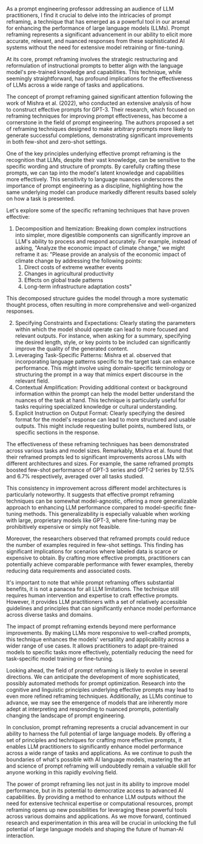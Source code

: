 As a prompt engineering professor addressing an audience of LLM practitioners, I find it crucial to delve into the intricacies of prompt reframing, a technique that has emerged as a powerful tool in our arsenal for enhancing the performance of large language models (LLMs). Prompt reframing represents a significant advancement in our ability to elicit more accurate, relevant, and nuanced responses from these sophisticated AI systems without the need for extensive model retraining or fine-tuning.

At its core, prompt reframing involves the strategic restructuring and reformulation of instructional prompts to better align with the language model's pre-trained knowledge and capabilities. This technique, while seemingly straightforward, has profound implications for the effectiveness of LLMs across a wide range of tasks and applications.

The concept of prompt reframing gained significant attention following the work of Mishra et al. (2022), who conducted an extensive analysis of how to construct effective prompts for GPT-3. Their research, which focused on reframing techniques for improving prompt effectiveness, has become a cornerstone in the field of prompt engineering. The authors proposed a set of reframing techniques designed to make arbitrary prompts more likely to generate successful completions, demonstrating significant improvements in both few-shot and zero-shot settings.

One of the key principles underlying effective prompt reframing is the recognition that LLMs, despite their vast knowledge, can be sensitive to the specific wording and structure of prompts. By carefully crafting these prompts, we can tap into the model's latent knowledge and capabilities more effectively. This sensitivity to language nuances underscores the importance of prompt engineering as a discipline, highlighting how the same underlying model can produce markedly different results based solely on how a task is presented.

Let's explore some of the specific reframing techniques that have proven effective:

1. Decomposition and Itemization: Breaking down complex instructions into simpler, more digestible components can significantly improve an LLM's ability to process and respond accurately. For example, instead of asking, "Analyze the economic impact of climate change," we might reframe it as:
   "Please provide an analysis of the economic impact of climate change by addressing the following points:
   1. Direct costs of extreme weather events
   2. Changes in agricultural productivity
   3. Effects on global trade patterns
   4. Long-term infrastructure adaptation costs"

This decomposed structure guides the model through a more systematic thought process, often resulting in more comprehensive and well-organized responses.

2. Specifying Constraints and Expectations: Clearly stating the parameters within which the model should operate can lead to more focused and relevant outputs. For instance, when asking for a summary, specifying the desired length, style, or key points to be included can significantly improve the quality of the generated content.
3. Leveraging Task-Specific Patterns: Mishra et al. observed that incorporating language patterns specific to the target task can enhance performance. This might involve using domain-specific terminology or structuring the prompt in a way that mimics expert discourse in the relevant field.
4. Contextual Amplification: Providing additional context or background information within the prompt can help the model better understand the nuances of the task at hand. This technique is particularly useful for tasks requiring specialized knowledge or cultural understanding.
5. Explicit Instruction on Output Format: Clearly specifying the desired format for the model's response can lead to more structured and usable outputs. This might include requesting bullet points, numbered lists, or specific sections in the response.

The effectiveness of these reframing techniques has been demonstrated across various tasks and model sizes. Remarkably, Mishra et al. found that their reframed prompts led to significant improvements across LMs with different architectures and sizes. For example, the same reframed prompts boosted few-shot performance of GPT-3 series and GPT-2 series by 12.5% and 6.7% respectively, averaged over all tasks studied.

This consistency in improvement across different model architectures is particularly noteworthy. It suggests that effective prompt reframing techniques can be somewhat model-agnostic, offering a more generalizable approach to enhancing LLM performance compared to model-specific fine-tuning methods. This generalizability is especially valuable when working with large, proprietary models like GPT-3, where fine-tuning may be prohibitively expensive or simply not feasible.

Moreover, the researchers observed that reframed prompts could reduce the number of examples required in few-shot settings. This finding has significant implications for scenarios where labeled data is scarce or expensive to obtain. By crafting more effective prompts, practitioners can potentially achieve comparable performance with fewer examples, thereby reducing data requirements and associated costs.

It's important to note that while prompt reframing offers substantial benefits, it is not a panacea for all LLM limitations. The technique still requires human intervention and expertise to craft effective prompts. However, it provides LLM practitioners with a set of relatively accessible guidelines and principles that can significantly enhance model performance across diverse tasks and domains.

The impact of prompt reframing extends beyond mere performance improvements. By making LLMs more responsive to well-crafted prompts, this technique enhances the models' versatility and applicability across a wider range of use cases. It allows practitioners to adapt pre-trained models to specific tasks more effectively, potentially reducing the need for task-specific model training or fine-tuning.

Looking ahead, the field of prompt reframing is likely to evolve in several directions. We can anticipate the development of more sophisticated, possibly automated methods for prompt optimization. Research into the cognitive and linguistic principles underlying effective prompts may lead to even more refined reframing techniques. Additionally, as LLMs continue to advance, we may see the emergence of models that are inherently more adept at interpreting and responding to nuanced prompts, potentially changing the landscape of prompt engineering.

In conclusion, prompt reframing represents a crucial advancement in our ability to harness the full potential of large language models. By offering a set of principles and techniques for crafting more effective prompts, it enables LLM practitioners to significantly enhance model performance across a wide range of tasks and applications. As we continue to push the boundaries of what's possible with AI language models, mastering the art and science of prompt reframing will undoubtedly remain a valuable skill for anyone working in this rapidly evolving field.

The power of prompt reframing lies not just in its ability to improve model performance, but in its potential to democratize access to advanced AI capabilities. By providing a method to enhance LLM outputs without the need for extensive technical expertise or computational resources, prompt reframing opens up new possibilities for leveraging these powerful tools across various domains and applications. As we move forward, continued research and experimentation in this area will be crucial in unlocking the full potential of large language models and shaping the future of human-AI interaction.
